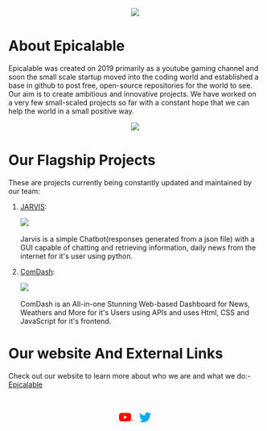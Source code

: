 

<p align="center">
<img width="40%" src="https://github.com/Epicalable/epicalable.github.io/assets/119758164/0b5041d9-ab5c-48ef-97fe-294adc76263d">
</p >

# About Epicalable
Epicalable was created on 2019 primarily as a youtube gaming channel and soon the small scale startup moved into the coding world and established a base in github to post free, open-source repositories for the world to see. Our aim is to create ambitious and innovative projects. We have worked on a very few small-scaled projects so far with a constant hope that we can help the world in a small positive way.

<p align="center">
<img width="150" src="https://github.com/Epicalable/.github/assets/69076784/4e6b5cac-375f-471c-9759-2ea9829c2329">
</p >


# Our Flagship Projects
These are projects currently being constantly updated and maintained by our team:

1. [JARVIS](https://github.com/Epicalable/JARVIS):
   <p align="left">
   <img width="150" src="https://user-images.githubusercontent.com/69076784/180637424-8d2737c9-ead7-4d65-a8e8-a2c36d9474e8.png">
   </p >
   Jarvis is a simple Chatbot(responses generated from a json file) with a GUI capable of chatting and retrieving information, daily news from the internet for it's user using python.

2. [ComDash](https://github.com/Epicalable/ComDash):
   <p align="left">
   <img width="150" src="https://github.com/Epicalable/ComDash/assets/69076784/4ccb2f19-778d-4df7-8c23-fae20c2b04cb">
   </p >
   ComDash is an All-in-one Stunning Web-based Dashboard for News, Weathers and More for it's Users using APIs and uses Html, CSS and JavaScript for it's frontend.

# Our website And External Links
Check out our website to learn more about who we are and what we do:- [Epicalable](https://epicalable.github.io/epicalable.html)

<br>
<p align="center">  

  <a href="https://www.youtube.com/@Epicalable_Industries" target="_blank">
     <img align="center" width="24px" src="https://raw.githubusercontent.com/MahaMohan/MahaMohan/ce5c06884ad5eebede5e04746371745eb548917e/icons/youtube.svg"/>
  </a> &nbsp;&nbsp;

  <a href="https://twitter.com/_Epicalable_" target="_blank">
     <img align="center" width="24px" src="https://raw.githubusercontent.com/MahaMohan/MahaMohan/12ee805794a25a29fa6c6299cdfdd343f245b795/icons/Twitter.svg"/>
  </a>
</p >
